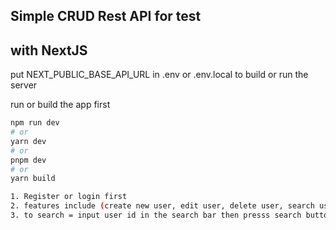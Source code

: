 ## Simple CRUD Rest API for test
## with NextJS

put NEXT_PUBLIC_BASE_API_URL in .env or .env.local to build or run the server

run or build the app first
```bash
npm run dev
# or
yarn dev
# or
pnpm dev
# or
yarn build

1. Register or login first
2. features include (create new user, edit user, delete user, search user by id)
3. to search = input user id in the search bar then presss search button. input empty field to search for all users